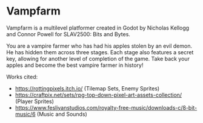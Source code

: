 # Vampfarm

Vampfarm is a multilevel platformer created in Godot by Nicholas Kellogg and Connor Powell for SLAV2500: Bits and Bytes.

You are a vampire farmer who has had his apples stolen by an evil demon. He has hidden them across three stages. Each stage also features a secret key, allowing for another level of completion of the game. Take back your apples and become the best vampire farmer in history!

Works cited:
- https://rottingpixels.itch.io/ (Tilemap Sets, Enemy Sprites)
- https://craftpix.net/sets/rpg-top-down-pixel-art-assets-collection/ (Player Sprites)
- https://www.fesliyanstudios.com/royalty-free-music/downloads-c/8-bit-music/6 (Music and Sounds)
 
